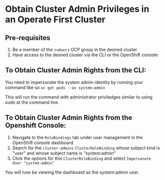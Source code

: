 # Obtain Cluster Admin Privileges in an Operate First Cluster

## Pre-requisites

1. Be a member of the `sudoers` OCP group in the desired cluster
2. Have access to the desired cluster via the CLI or the OpenShift
console

## To Obtain Cluster Admin Rights from the CLI:

You need to impersonate the system admin identity by running your command
like so
`oc get pods --as system:admin`

This will run the command with administrator priviledges similar to using sudo at the command line.

## To Obtain Cluster Admin Rights from the Openshift Console:

1. Navigate to the `RoleBindings` tab under user management in the OpenShift console dashboard
2. Search for the `cluster-admins` `ClusterRoleBinding` whose subject kind is "user" and whose subject
name is "system:admin"
3. Click the options for this `ClusterRoleBinding` and select `Impersonate User "system:admin"`

You will now be viewing the dashboard as the system:admin user.
